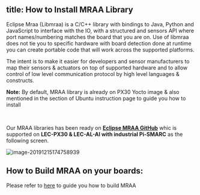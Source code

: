 title: How to Install MRAA Library
---

Eclipse Mraa (Libmraa) is a C/C++ library with bindings to Java, Python and JavaScript to interface with the IO, with a structured and sensors API where port names/numbering matches the board that you are on. Use of libmraa does not tie you to specific hardware with board detection done at runtime you can create portable code that will work across the supported platforms.

The intent is to make it easier for developers and sensor manufacturers to map their sensors & actuators on top of supported hardware and to allow control of low level communication protocol by high level languages & constructs.



**Note:** By default, MRAA library is already on PX30 Yocto image & also mentioned in the section of Ubuntu instruction page to guide you how to install 

<br>

Our MRAA libraries has been ready on [**Eclipse MRAA GitHub**]( https://github.com/eclipse/mraa) whic is supported on **LEC-PX30 & LEC-AL-AI with industrial Pi-SMARC** as the following screen.

![image-20191215174758939](HowToInstallMRAA.assets/image-20191215174758939.png)







## How to Build MRAA on your boards:

Please refer to [here](https://github.com/eclipse/mraa/blob/master/docs/building.md) to guide you how to build MRAA

